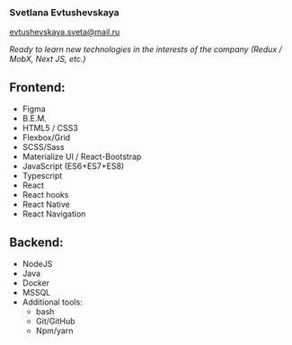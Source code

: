 ### Svetlana Evtushevskaya

[evtushevskaya.sveta@mail.ru](адрес "email")

_Ready to learn new technologies in the interests of the company (Redux / MobX, Next JS, etc.)_

## Frontend:

- Figma
- B.E.M.
- HTML5 / CSS3
- Flexbox/Grid
- SCSS/Sass
- Materialize UI / React-Bootstrap
- JavaScript (ES6+ES7+ES8)
- Typescript
- React
- React hooks
- React Native
- React Navigation

## Backend:

- NodeJS
- Java
- Docker
- MSSQL
- Additional tools:
  - bash
  - Git/GitHub
  - Npm/yarn
